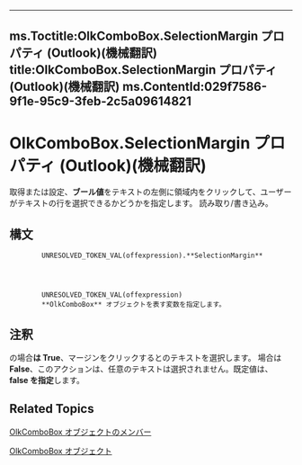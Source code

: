 

---
ms.Toctitle:OlkComboBox.SelectionMargin プロパティ (Outlook)(機械翻訳)
title:OlkComboBox.SelectionMargin プロパティ (Outlook)(機械翻訳)
ms.ContentId:029f7586-9f1e-95c9-3feb-2c5a09614821
---
# OlkComboBox.SelectionMargin プロパティ (Outlook)(機械翻訳)




取得または設定、**ブール値**をテキストの左側に領域内をクリックして、ユーザーがテキストの行を選択できるかどうかを指定します。  読み取り/書き込み。

## 構文

            UNRESOLVED_TOKEN_VAL(offexpression).**SelectionMargin**




            UNRESOLVED_TOKEN_VAL(offexpression)
            **OlkComboBox** オブジェクトを表す変数を指定します。



## 注釈
の場合**は True**、マージンをクリックするとのテキストを選択します。 場合は**False**、このアクションは、任意のテキストは選択されません。既定値は、 **false を指定**します。



## Related Topics

[OlkComboBox オブジェクトのメンバー](618de9e2-f5b9-40d9-239e-95aeb9dce092.md)

[OlkComboBox オブジェクト](8d5e2f25-2962-af28-2523-b7b82473ea0a.md)




